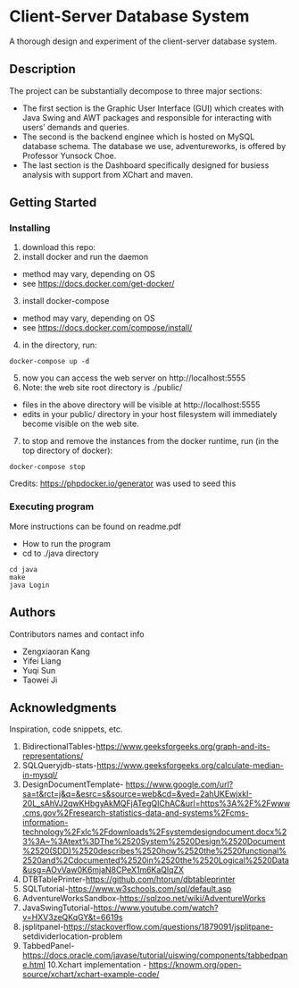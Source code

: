 # Client-Server Database System

A thorough design and experiment of the client-server database system.

## Description

The project can be substantially decompose to three major sections:
* The first section is the Graphic User Interface (GUI) which creates with Java Swing and AWT packages and responsible for interacting with users’ demands and queries. 
* The second is the backend enginee which is hosted on MySQL database schema. The database we use, adventureworks, is offered by Professor Yunsock Choe. 
* The last section is the Dashboard specifically designed for busiess analysis with support from XChart and maven. 

## Getting Started
### Installing

1. download this repo:
2. install docker and run the daemon 
 * method may vary, depending on OS
 * see https://docs.docker.com/get-docker/
3. install docker-compose 
 * method may vary, depending on OS
 * see https://docs.docker.com/compose/install/
4. in the directory, run:
```
docker-compose up -d
```
5. now you can access the web server on http://localhost:5555
6. Note: the web site root directory is ./public/ 
  * files in the above directory will be visible at http://localhost:5555
  * edits in your public/ directory in your host filesystem will immediately become visible on the web site.
7. to stop and remove the instances from the docker runtime, run (in the top directory of docker):
```
docker-compose stop 
```

Credits: https://phpdocker.io/generator was used to seed this 

### Executing program
More instructions can be found on readme.pdf
* How to run the program
* cd to ./java directory
```
cd java
make
java Login
```

## Authors

Contributors names and contact info
* Zengxiaoran Kang
* Yifei Liang
* Yuqi Sun
* Taowei Ji

## Acknowledgments

Inspiration, code snippets, etc.
1. BidirectionalTables-https://www.geeksforgeeks.org/graph-and-its-representations/
2. SQLQueryjdb-stats-https://www.geeksforgeeks.org/calculate-median-in-mysql/
3. DesignDocumentTemplate-
https://www.google.com/url?sa=t&rct=j&q=&esrc=s&source=web&cd=&ved=2ahUKEwjxkI-20L_sAhVJ2qwKHbgyAkMQFjATegQIChAC&url=https%3A%2F%2Fwww.cms.gov%2Fresearch-statistics-data-and-systems%2Fcms-information-technology%2Fxlc%2Fdownloads%2Fsystemdesigndocument.docx%23%3A~%3Atext%3DThe%2520System%2520Design%2520Document%2520(SDD)%2520describes%2520how%2520the%2520functional%2520and%2Cdocumented%2520in%2520the%2520Logical%2520Data&usg=AOvVaw0K6mjaN8CPeX1m6KaQlqZX
4. DTBTablePrinter-https://github.com/htorun/dbtableprinter
5. SQLTutorial-https://www.w3schools.com/sql/default.asp
6. AdventureWorksSandbox-https://sqlzoo.net/wiki/AdventureWorks
7. JavaSwingTutorial-https://www.youtube.com/watch?v=HXV3zeQKqGY&t=6619s
8. jsplitpanel-https://stackoverflow.com/questions/1879091/jsplitpane- setdividerlocation-problem
9. TabbedPanel-https://docs.oracle.com/javase/tutorial/uiswing/components/tabbedpane.html
10.Xchart implementation - https://knowm.org/open-source/xchart/xchart-example-code/
